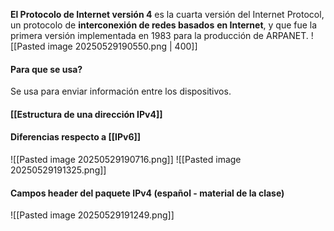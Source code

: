 **El Protocolo de Internet versión 4** es la cuarta versión del Internet Protocol, un protocolo de **interconexión de redes basados** **en Internet**, y que fue la primera versión implementada en 1983 para la producción de ARPANET.
![[Pasted image 20250529190550.png | 400]]
#### Para que se usa?
Se usa para enviar información entre los dispositivos.

#### [[Estructura de una dirección IPv4]]

#### Diferencias respecto a [[IPv6]]
![[Pasted image 20250529190716.png]]
![[Pasted image 20250529191325.png]]

#### Campos header del paquete IPv4 (español - material de la clase)
![[Pasted image 20250529191249.png]]

